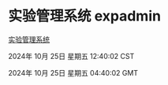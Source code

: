 # 实验管理系统 expadmin
[实验管理系统](http://219.139.199.238:56808/expadmin-782313d2-e1b1-4ea7-932e-3a55e6a1a4d0/)

2024年 10月 25日 星期五 12:40:02 CST

2024年 10月 25日 星期五 04:40:02 GMT
